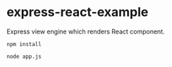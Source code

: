 # express-react-example
Express view engine which renders React component. 

`npm install`

`node app.js`
